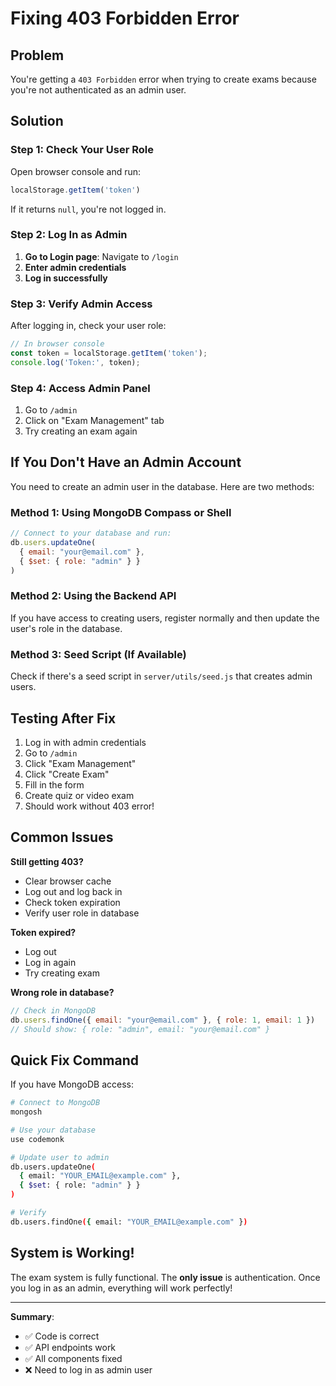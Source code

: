# Fixing 403 Forbidden Error

## Problem
You're getting a `403 Forbidden` error when trying to create exams because you're not authenticated as an admin user.

## Solution

### Step 1: Check Your User Role
Open browser console and run:
```javascript
localStorage.getItem('token')
```

If it returns `null`, you're not logged in.

### Step 2: Log In as Admin

1. **Go to Login page**: Navigate to `/login`
2. **Enter admin credentials**
3. **Log in successfully**

### Step 3: Verify Admin Access

After logging in, check your user role:
```javascript
// In browser console
const token = localStorage.getItem('token');
console.log('Token:', token);
```

### Step 4: Access Admin Panel

1. Go to `/admin`
2. Click on "Exam Management" tab
3. Try creating an exam again

## If You Don't Have an Admin Account

You need to create an admin user in the database. Here are two methods:

### Method 1: Using MongoDB Compass or Shell

```javascript
// Connect to your database and run:
db.users.updateOne(
  { email: "your@email.com" },
  { $set: { role: "admin" } }
)
```

### Method 2: Using the Backend API

If you have access to creating users, register normally and then update the user's role in the database.

### Method 3: Seed Script (If Available)

Check if there's a seed script in `server/utils/seed.js` that creates admin users.

## Testing After Fix

1. Log in with admin credentials
2. Go to `/admin`
3. Click "Exam Management"
4. Click "Create Exam"
5. Fill in the form
6. Create quiz or video exam
7. Should work without 403 error!

## Common Issues

**Still getting 403?**
- Clear browser cache
- Log out and log back in
- Check token expiration
- Verify user role in database

**Token expired?**
- Log out
- Log in again
- Try creating exam

**Wrong role in database?**
```javascript
// Check in MongoDB
db.users.findOne({ email: "your@email.com" }, { role: 1, email: 1 })
// Should show: { role: "admin", email: "your@email.com" }
```

## Quick Fix Command

If you have MongoDB access:
```bash
# Connect to MongoDB
mongosh

# Use your database
use codemonk

# Update user to admin
db.users.updateOne(
  { email: "YOUR_EMAIL@example.com" },
  { $set: { role: "admin" } }
)

# Verify
db.users.findOne({ email: "YOUR_EMAIL@example.com" })
```

## System is Working!

The exam system is fully functional. The **only issue** is authentication. Once you log in as an admin, everything will work perfectly!

---

**Summary**: 
- ✅ Code is correct
- ✅ API endpoints work
- ✅ All components fixed
- ❌ Need to log in as admin user
